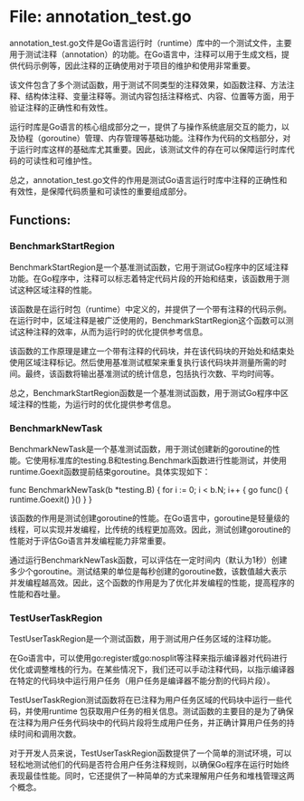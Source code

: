 # File: annotation_test.go

annotation_test.go文件是Go语言运行时（runtime）库中的一个测试文件，主要用于测试注释（annotation）的功能。在Go语言中，注释可以用于生成文档，提供代码示例等，因此注释的正确使用对于项目的维护和使用非常重要。

该文件包含了多个测试函数，用于测试不同类型的注释效果，如函数注释、方法注释、结构体注释、变量注释等。测试内容包括注释格式、内容、位置等方面，用于验证注释的正确性和有效性。

运行时库是Go语言的核心组成部分之一，提供了与操作系统底层交互的能力，以及协程（goroutine）管理、内存管理等基础功能。注释作为代码的文档部分，对于运行时库这样的基础库尤其重要。因此，该测试文件的存在可以保障运行时库代码的可读性和可维护性。

总之，annotation_test.go文件的作用是测试Go语言运行时库中注释的正确性和有效性，是保障代码质量和可读性的重要组成部分。

## Functions:

### BenchmarkStartRegion

BenchmarkStartRegion是一个基准测试函数，它用于测试Go程序中的区域注释功能。在Go程序中，注释可以标志着特定代码片段的开始和结束，该函数用于测试这种区域注释的性能。

该函数是在运行时包（runtime）中定义的，并提供了一个带有注释的代码示例。在运行时中，区域注释是被广泛使用的，BenchmarkStartRegion这个函数可以测试这种注释的效率，从而为运行时的优化提供参考信息。

该函数的工作原理是建立一个带有注释的代码块，并在该代码块的开始处和结束处使用区域注释标记。然后使用基准测试框架来重复执行该代码块并测量所需的时间。最终，该函数将输出基准测试的统计信息，包括执行次数、平均时间等。

总之，BenchmarkStartRegion函数是一个基准测试函数，用于测试Go程序中区域注释的性能，为运行时的优化提供参考信息。



### BenchmarkNewTask

BenchmarkNewTask是一个基准测试函数，用于测试创建新的goroutine的性能。它使用标准库的testing.B和testing.Benchmark函数进行性能测试，并使用runtime.Goexit函数提前结束goroutine。具体实现如下：

func BenchmarkNewTask(b *testing.B) {
    for i := 0; i < b.N; i++ {
        go func() {
            runtime.Goexit()
        }()
    }
}

该函数的作用是测试创建goroutine的性能。在Go语言中，goroutine是轻量级的线程，可以实现并发编程，比传统的线程更加高效。因此，测试创建goroutine的性能对于评估Go语言并发编程能力非常重要。

通过运行BenchmarkNewTask函数，可以评估在一定时间内（默认为1秒）创建多少个goroutine。测试结果的单位是每秒创建的goroutine数，该数值越大表示并发编程越高效。因此，这个函数的作用是为了优化并发编程的性能，提高程序的性能和吞吐量。



### TestUserTaskRegion

TestUserTaskRegion是一个测试函数，用于测试用户任务区域的注释功能。

在Go语言中，可以使用go:register或go:nosplit等注释来指示编译器对代码进行优化或调整堆栈的行为。在某些情况下，我们还可以手动注释代码，以指示编译器在特定的代码块中运行用户任务（用户任务是编译器不能分割的代码片段）。

TestUserTaskRegion测试函数将在已注释为用户任务区域的代码块中运行一些代码，并使用runtime 包获取用户任务的相关信息。测试函数的主要目的是为了确保在注释为用户任务代码块中的代码片段将生成用户任务，并正确计算用户任务的持续时间和调用次数。

对于开发人员来说，TestUserTaskRegion函数提供了一个简单的测试环境，可以轻松地测试他们的代码是否符合用户任务注释规则，以确保Go程序在运行时始终表现最佳性能。同时，它还提供了一种简单的方式来理解用户任务和堆栈管理这两个概念。



